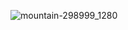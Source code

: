 ![mountain-298999_1280](https://user-images.githubusercontent.com/91820790/147675837-cd2b2840-9cee-4bc4-8ded-ccc5365b9895.jpg)
